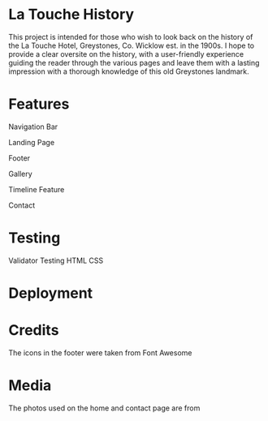 <h1 align="center"><img src=""/></h1>

# La Touche History

This project is intended for those who wish to look back on the history of the
La Touche Hotel, Greystones, Co. Wicklow est. in the 1900s. I hope to provide a
clear oversite on the history, with a user-friendly experience guiding the reader
through the various pages and leave them with a lasting impression with a thorough
knowledge of this old Greystones landmark.

# Features

Navigation Bar

Landing Page

Footer

Gallery

Timeline Feature

Contact

# Testing

Validator Testing
HTML
CSS

# Deployment

# Credits 

The icons in the footer were taken from Font Awesome

# Media
The photos used on the home and contact page are from
